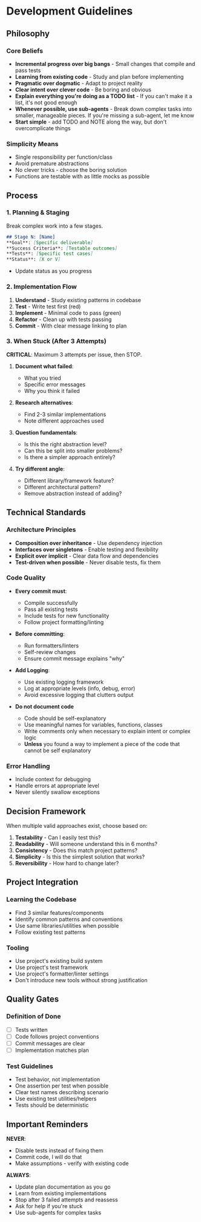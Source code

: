 # Development Guidelines

## Philosophy

### Core Beliefs

- **Incremental progress over big bangs** - Small changes that compile and pass tests
- **Learning from existing code** - Study and plan before implementing
- **Pragmatic over dogmatic** - Adapt to project reality
- **Clear intent over clever code** - Be boring and obvious
- **Explain everything you're doing as a TODO list** - If you can't make it a list, it's not good enough
- **Whenever possible, use sub-agents** - Break down complex tasks into smaller, manageable pieces. If you're missing a sub-agent, let me know
- **Start simple** - add TODO and NOTE along the way, but don't overcomplicate things

### Simplicity Means

- Single responsibility per function/class
- Avoid premature abstractions
- No clever tricks - choose the boring solution
- Functions are testable with as little mocks as possible

## Process

### 1. Planning & Staging

Break complex work into a few stages.

```markdown
## Stage N: [Name]
**Goal**: [Specific deliverable]
**Success Criteria**: [Testable outcomes]
**Tests**: [Specific test cases]
**Status**: [X or V]
```
- Update status as you progress

### 2. Implementation Flow

1. **Understand** - Study existing patterns in codebase
2. **Test** - Write test first (red)
3. **Implement** - Minimal code to pass (green)
4. **Refactor** - Clean up with tests passing
5. **Commit** - With clear message linking to plan

### 3. When Stuck (After 3 Attempts)

**CRITICAL**: Maximum 3 attempts per issue, then STOP.

1. **Document what failed**:
   - What you tried
   - Specific error messages
   - Why you think it failed

2. **Research alternatives**:
   - Find 2-3 similar implementations
   - Note different approaches used

3. **Question fundamentals**:
   - Is this the right abstraction level?
   - Can this be split into smaller problems?
   - Is there a simpler approach entirely?

4. **Try different angle**:
   - Different library/framework feature?
   - Different architectural pattern?
   - Remove abstraction instead of adding?

## Technical Standards

### Architecture Principles

- **Composition over inheritance** - Use dependency injection
- **Interfaces over singletons** - Enable testing and flexibility
- **Explicit over implicit** - Clear data flow and dependencies
- **Test-driven when possible** - Never disable tests, fix them

### Code Quality

- **Every commit must**:
  - Compile successfully
  - Pass all existing tests
  - Include tests for new functionality
  - Follow project formatting/linting

- **Before committing**:
  - Run formatters/linters
  - Self-review changes
  - Ensure commit message explains "why"

- **Add Logging**:
  - Use existing logging framework
  - Log at appropriate levels (info, debug, error)
  - Avoid excessive logging that clutters output

- **Do not document code** 
  - Code should be self-explanatory
  - Use meaningful names for variables, functions, classes
  - Write comments only when necessary to explain intent or complex logic
  - **Unless** you found a way to implement a piece of the code that cannot be self explanatory

### Error Handling

- Include context for debugging
- Handle errors at appropriate level
- Never silently swallow exceptions

## Decision Framework

When multiple valid approaches exist, choose based on:

1. **Testability** - Can I easily test this?
2. **Readability** - Will someone understand this in 6 months?
3. **Consistency** - Does this match project patterns?
4. **Simplicity** - Is this the simplest solution that works?
5. **Reversibility** - How hard to change later?

## Project Integration

### Learning the Codebase

- Find 3 similar features/components
- Identify common patterns and conventions
- Use same libraries/utilities when possible
- Follow existing test patterns

### Tooling

- Use project's existing build system
- Use project's test framework
- Use project's formatter/linter settings
- Don't introduce new tools without strong justification

## Quality Gates

### Definition of Done

- [ ] Tests written
- [ ] Code follows project conventions
- [ ] Commit messages are clear
- [ ] Implementation matches plan

### Test Guidelines

- Test behavior, not implementation
- One assertion per test when possible
- Clear test names describing scenario
- Use existing test utilities/helpers
- Tests should be deterministic

## Important Reminders

**NEVER**:
- Disable tests instead of fixing them
- Commit code, I will do that
- Make assumptions - verify with existing code

**ALWAYS**:
- Update plan documentation as you go
- Learn from existing implementations
- Stop after 3 failed attempts and reassess
- Ask for help if you're stuck
- Use sub-agents for complex tasks

